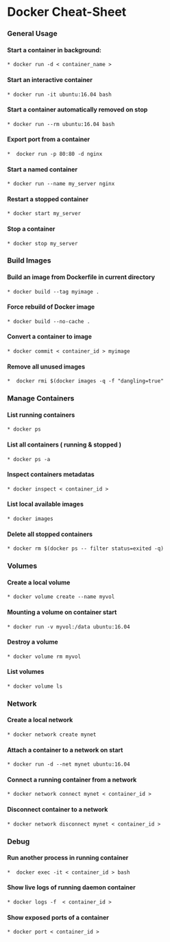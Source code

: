 # Docker Cheat-Sheet


### General Usage
#### Start a container in background:  
	* docker run -d < container_name >
#### Start an interactive container 
	* docker run -it ubuntu:16.04 bash
#### Start a container automatically removed on stop
	* docker run --rm ubuntu:16.04 bash
#### Export port from a container
	*  docker run -p 80:80 -d nginx
#### Start a named container
	* docker run --name my_server nginx
#### Restart a stopped container
	* docker start my_server
#### Stop a container
	* docker stop my_server

### Build Images
#### Build an image from Dockerfile in current directory
	* docker build --tag myimage .
#### Force rebuild of Docker image
	* docker build --no-cache . 
#### Convert a container to image
	* docker commit < container_id > myimage
#### Remove all unused images 
	*  docker rmi $(docker images -q -f "dangling=true"

### Manage Containers
#### List running containers
	* docker ps

#### List all containers ( running & stopped )
	* docker ps -a

#### Inspect containers metadatas
	* docker inspect < container_id >
#### List local available images
	* docker images

#### Delete all stopped containers
	* docker rm $(docker ps -- filter status=exited -q)

### Volumes
#### Create a local volume
	* docker volume create --name myvol

#### Mounting a volume on container start
	* docker run -v myvol:/data ubuntu:16.04

#### Destroy a volume
	* docker volume rm myvol

#### List volumes
	* docker volume ls

### Network
#### Create a local network
	* docker network create mynet
#### Attach a container to a network on start
	* docker run -d --net mynet ubuntu:16.04
#### Connect a running container from a network
	* docker network connect mynet < container_id >
#### Disconnect container to a network
	* docker network disconnect mynet < container_id >

### Debug
#### Run another process in running container
	*  docker exec -it < container_id > bash
#### Show live logs of running daemon container 
	* docker logs -f  < container_id >

#### Show exposed ports of a container
	* docker port < container_id >
	